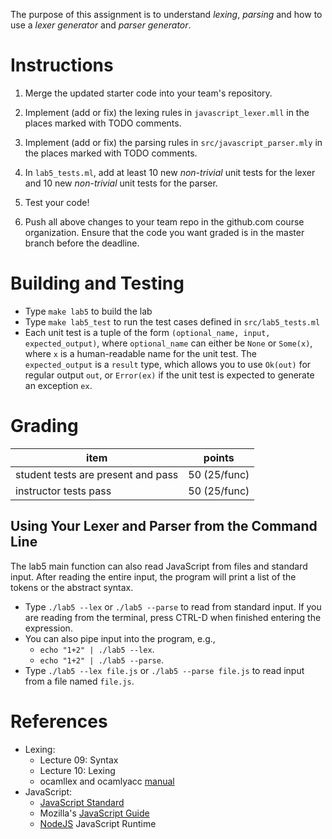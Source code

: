 The purpose of this assignment is to understand *lexing*, *parsing*
and how to use a *lexer generator* and *parser generator*.


Instructions
============

1. Merge the updated starter code into your team's repository.

2. Implement (add or fix) the lexing rules in `javascript_lexer.mll`
   in the places marked with TODO comments.

3. Implement (add or fix) the parsing rules in
   `src/javascript_parser.mly` in the places marked with TODO
   comments.

4. In `lab5_tests.ml`, add at least 10 new *non-trivial* unit tests
   for the lexer and 10 new *non-trivial* unit tests for the parser.

5. Test your code!

6. Push all above changes to your team repo in the github.com course
   organization. Ensure that the code you want graded is in the master
   branch before the deadline.


Building and Testing
====================

- Type `make lab5` to build the lab
- Type `make lab5_test` to run the test cases defined in
  `src/lab5_tests.ml`
- Each unit test is a tuple of the form `(optional_name, input,
  expected_output)`, where `optional_name` can either be `None` or
  `Some(x)`, where `x` is a human-readable name for the unit test. The
  `expected_output` is a `result` type, which allows you to use
  `Ok(out)` for regular output `out`, or `Error(ex)` if the unit test
  is expected to generate an exception `ex`.

Grading
=======

| item                                 | points      |
|--------------------------------------|-------------|
| student tests are present and pass   | 50 (25/func)|
| instructor tests pass                | 50 (25/func)|

Using Your Lexer and Parser from the Command Line
-------------------------------------------------

The lab5 main function can also read JavaScript from files and
standard input. After reading the entire input, the program will print
a list of the tokens or the abstract syntax.

- Type `./lab5 --lex` or `./lab5 --parse` to read from standard
  input. If you are reading from the terminal, press CTRL-D when
  finished entering the expression.
- You can also pipe input into the program, e.g.,
  - `echo "1+2" | ./lab5 --lex`.
  - `echo "1+2" | ./lab5 --parse`.
- Type `./lab5 --lex file.js` or `./lab5 --parse file.js` to read
  input from a file named `file.js`.


References
==========

- Lexing:
  - Lecture 09: Syntax
  - Lecture 10: Lexing
  - ocamllex and ocamlyacc [manual](https://ocaml.org/manual/lexyacc.html)
- JavaScript:
  - [JavaScript Standard](https://262.ecma-international.org/10.0/)
  - Mozilla's [JavaScript Guide](https://developer.mozilla.org/en-US/docs/Web/JavaScript/Guide)
  - [NodeJS](https://nodejs.org/) JavaScript Runtime
